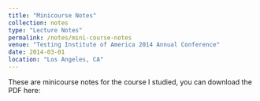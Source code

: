 ```yaml
---
title: "Minicourse Notes"
collection: notes
type: "Lecture Notes"
permalink: /notes/mini-course-notes
venue: "Testing Institute of America 2014 Annual Conference"
date: 2014-03-01
location: "Los Angeles, CA"
---
```


These are minicourse notes for the course I studied, you can download the PDF here: